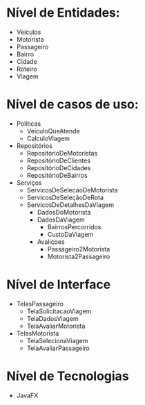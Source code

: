# Nível de Entidades:
* Veículos
* Motorista
* Passageiro
* Bairro
* Cidade
* Roteiro
* Viagem

# Nível de casos de uso:
* Políticas
  * VeiculoQueAtende
  * CalculoViagem
* Repositórios
  * RepositórioDeMotoristas
  * RepositórioDeClientes
  * RepositórioDeCidades
  * RepositórioDeBairros
* Serviços
    * ServicosDeSelecaoDeMotorista
    * ServicosDeSeleçãoDeRota
    * ServicosDeDetalhesDaViagem
      * DadosDoMotorista
      * DadosDaViagem
        * BairrosPercorridos
        * CustoDaViagem
      * Avalicoes
        * Passageiro2Motorista
        * Motorista2Passageiro
# Nível de Interface
  * TelasPassageiro
    * TelaSolicitacaoViagem
    * TelaDadosViagem
    * TelaAvaliarMotorista
  * TelasMotorista
    * TelaSelecionaViagem
    * TelaAvaliarPassageiro

# Nível de Tecnologias
  * JavaFX
    
